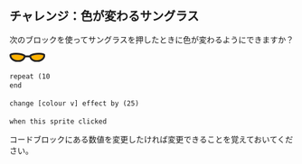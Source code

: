 ## チャレンジ：色が変わるサングラス
次のブロックを使ってサングラスを押したときに色が変わるようにできますか？

![サングラスのスプライト](images/sunglasses-sprite.png)

```blocks3
repeat (10
end

change [colour v] effect by (25)

when this sprite clicked
```

コードブロックにある数値を変更したければ変更できることを覚えておいてください。
